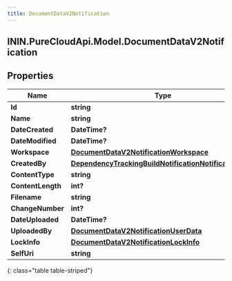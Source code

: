 ```yaml
---
title: DocumentDataV2Notification
---
```

## ININ.PureCloudApi.Model.DocumentDataV2Notification

## Properties

|Name | Type | Description | Notes|
|------------ | ------------- | ------------- | -------------|
| **Id** | **string** |  | [optional] |
| **Name** | **string** |  | [optional] |
| **DateCreated** | **DateTime?** |  | [optional] |
| **DateModified** | **DateTime?** |  | [optional] |
| **Workspace** | [**DocumentDataV2NotificationWorkspace**](DocumentDataV2NotificationWorkspace.html) |  | [optional] |
| **CreatedBy** | [**DependencyTrackingBuildNotificationNotificationUser**](DependencyTrackingBuildNotificationNotificationUser.html) |  | [optional] |
| **ContentType** | **string** |  | [optional] |
| **ContentLength** | **int?** |  | [optional] |
| **Filename** | **string** |  | [optional] |
| **ChangeNumber** | **int?** |  | [optional] |
| **DateUploaded** | **DateTime?** |  | [optional] |
| **UploadedBy** | [**DocumentDataV2NotificationUserData**](DocumentDataV2NotificationUserData.html) |  | [optional] |
| **LockInfo** | [**DocumentDataV2NotificationLockInfo**](DocumentDataV2NotificationLockInfo.html) |  | [optional] |
| **SelfUri** | **string** |  | [optional] |
{: class="table table-striped"}


